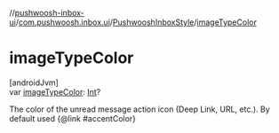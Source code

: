 //[pushwoosh-inbox-ui](../../../index.md)/[com.pushwoosh.inbox.ui](../index.md)/[PushwooshInboxStyle](index.md)/[imageTypeColor](image-type-color.md)

# imageTypeColor

[androidJvm]\
var [imageTypeColor](image-type-color.md): [Int](https://kotlinlang.org/api/latest/jvm/stdlib/kotlin-stdlib/kotlin/-int/index.html)?

The color of the unread message action icon (Deep Link, URL, etc.). By default used {@link #accentColor}
